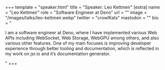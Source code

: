 +++
template = "speaker.html"
title = "Speaker: Leo Kettmeir"
[extra]
  name = "Leo Kettmeir"
  role = "Software Engineer at Deno"
  url = ""
    image = "/images/talks/leo-kettmeir.webp"
  twitter = "crowlKats"
  mastodon = ""
  bio = "<p>I am a software engineer at Deno, where I have implemented various Web APIs including WebSocket, Web Storage, WebGPU among others, and also various other features. One of my main focuses is improving developer experience through better tooling and documentation, which is reflected in my work on jsr.io and it’s documentation generator.</p>"
+++
